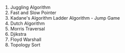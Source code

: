 1. Juggling Algorithm
2. Fast and Slow Pointer
3. Kadane's Algorithm
   Ladder Algorithm - Jump Game
4. Dutch Algorithm
5. Morris Traversal
6. Djikstra
7. Floyd Warshall
8. Topology Sort